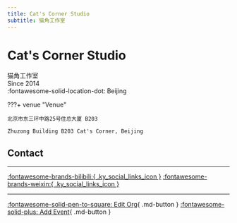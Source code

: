 ```yaml
---
title: Cat's Corner Studio
subtitle: 猫角工作室
---
```


# Cat's Corner Studio

猫角工作室  
Since 2014  
:fontawesome-solid-location-dot: Beijing  


???+ venue "Venue"

    北京市东三环中路25号住总大厦 B203  
      
    Zhuzong Building B203 Cat's Corner, Beijing  

## Contact


---

 [:fontawesome-brands-bilibili:{ .ky_social_links_icon }](https://space.bilibili.com/59075953) [:fontawesome-brands-weixin:{ .ky_social_links_icon }](https://mp.weixin.qq.com/s/jf8V5fLggbVY45FRw_hZAg)

---

[:fontawesome-solid-pen-to-square: Edit Org](https://github.com/swingdance/orgs/issues/new?assignees=&labels=update+org&projects=&template=03-update_entity.yml&title=Update%20Org%3A%20zh_CN%20%E2%80%A2%20Cat%27s%20Corner%20Studio&region=zh_CN&id=cats-corner-studio&name=Cat%27s%20Corner%20Studio){ .md-button } [:fontawesome-solid-plus: Add Event](https://github.com/swingdance/events/issues/new?assignees=&labels=add+event&projects=&template=02-add_entity.yml&title=Add%20Event%3A%20zh_CN%20%E2%80%A2%20%3CName%3E&region=zh_CN&province=Beijing&city=Beijing&org_id=cats-corner-studio){ .md-button }
